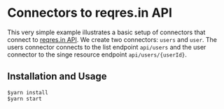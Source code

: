 # Connectors to reqres.in API

This very simple example illustrates a basic setup of connectors that connect to [reqres.in API](https://reqres.in). We create two connectors: `users` and `user`. The users connector connects to the list endpoint `api/users` and the user connector to the singe resource endpoint `api/users/{userId}`.

## Installation and Usage
```
$yarn install
$yarn start
```
